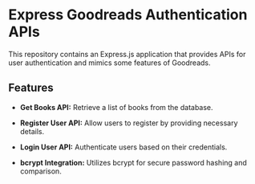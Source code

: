 # Express Goodreads Authentication APIs

This repository contains an Express.js application that provides APIs for user authentication and mimics some features of Goodreads.

## Features

- **Get Books API:** Retrieve a list of books from the database.

- **Register User API:** Allow users to register by providing necessary details.

- **Login User API:** Authenticate users based on their credentials.

- **bcrypt Integration:** Utilizes bcrypt for secure password hashing and comparison.

